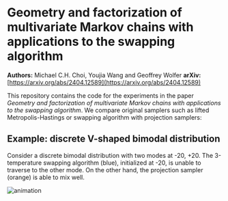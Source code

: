 # Geometry and factorization of multivariate Markov chains with applications to the swapping algorithm

**Authors:** Michael C.H. Choi, Youjia Wang and Geoffrey Wolfer
**arXiv:** [https://arxiv.org/abs/2404.12589](https://arxiv.org/abs/2404.12589)

This repository contains the code for the experiments in the paper *Geometry and factorization of multivariate Markov chains with applications to the swapping algorithm*. We compare original samplers such as lifted Metropolis-Hastings or swapping algorithm with projection samplers:

## Example: discrete V-shaped bimodal distribution

Consider a discrete bimodal distribution with two modes at -20, +20. The 3-temperature swapping algorithm (blue), initialized at -20, is unable to traverse to the other mode. On the other hand, the projection sampler (orange) is able to mix well.

![animation](swapping_trajectories.gif)
